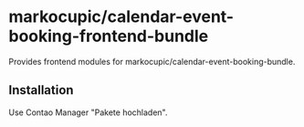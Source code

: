 # markocupic/calendar-event-booking-frontend-bundle
Provides frontend modules for markocupic/calendar-event-booking-bundle.

## Installation 
Use Contao Manager "Pakete hochladen".


